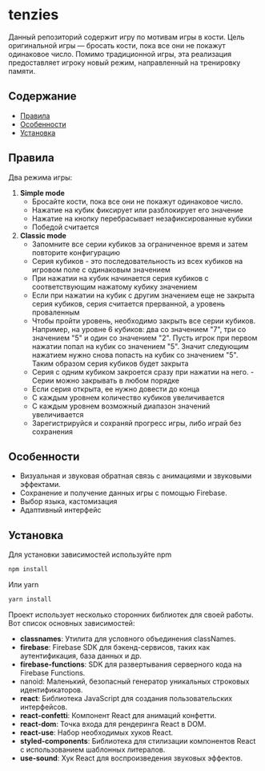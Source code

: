 # tenzies

Данный репозиторий содержит игру по мотивам игры в кости. Цель оригинальной игры — бросать кости, пока все они не покажут одинаковое число. Помимо традиционной игры, эта реализация предоставляет игроку новый режим, направленный на тренировку памяти.

## Содержание

-   [Правила](#правила)
-   [Особенности](#особенности)
-   [Установка](#зависимости)

## Правила

Два режима игры:

1. **Simple mode**
    - Бросайте кости, пока все они не покажут одинаковое число.
    - Нажатие на кубик фиксирует или разблокирует его значение
    - Нажатие на кнопку перебрасывает незафиксированные кубики
    - Победой считается
2. **Classic mode**
    - Запомните все серии кубиков за ограниченное время и затем повторите конфигурацию
    - Серия кубиков - это последовательность из всех кубиков на игровом поле с одинаковым значением
    - При нажатии на кубик начинается серия кубиков с соответствующим нажатому кубику значением
    - Если при нажатии на кубик с другим значением еще не закрыта серия кубиков, серия считается прерванной, а уровень проваленным
    - Чтобы пройти уровень, необходимо закрыть все серии кубиков. Например, на уровне 6 кубиков: два со значением "7", три со значением "5" и один со значением "2". Пусть игрок при первом нажатии попал на кубик со значением "5". Значит следующим нажатием нужно снова попасть на кубик со значением "5". Таким образом серия кубиков будет закрыта
    - Серия с одним кубиком закроется сразу при нажатии на него. - Серии можно закрывать в любом порядке
    - Если серия открыта, ее нужно довести до конца
    - С каждым уровнем количество кубиков увеличивается
    - С каждым уровнем возможный диапазон значений увеличивается
    - Зарегистрируйся и сохраняй прогресс игры, либо играй без сохранения

## Особенности

-   Визуальная и звуковая обратная связь с анимациями и звуковыми эффектами.
-   Сохранение и получение данных игры с помощью Firebase.
-   Выбор языка, кастомизация
-   Адаптивный интерфейс

## Установка

Для установки зависимостей используйте npm

```bash
npm install
```

Или yarn

```bash
yarn install
```

Проект использует несколько сторонних библиотек для своей работы. Вот список основных зависимостей:

-   **classnames**: Утилита для условного объединения classNames.
-   **firebase**: Firebase SDK для бэкенд-сервисов, таких как аутентификация, база данных и др.
-   **firebase-functions**: SDK для развертывания серверного кода на Firebase Functions.
-   nanoid: Маленький, безопасный генератор уникальных строковых идентификаторов.
-   **react**: Библиотека JavaScript для создания пользовательских интерфейсов.
-   **react-confetti**: Компонент React для анимаций конфетти.
-   **react-dom**: Точка входа для рендеринга React в DOM.
-   **react-use**: Набор необходимых хуков React.
-   **styled-components**: Библиотека для стилизации компонентов React с использованием шаблонных литералов.
-   **use-sound**: Хук React для воспроизведения звуковых эффектов.
